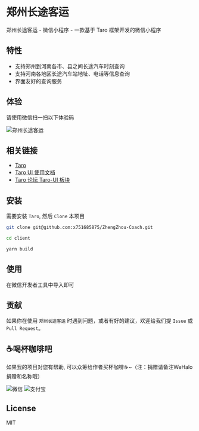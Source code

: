 # 郑州长途客运

郑州长途客运 - 微信小程序 - 一款基于 Taro 框架开发的微信小程序

## 特性

- 支持郑州到河南各市、县之间长途汽车时刻查询
- 支持河南各地区长途汽车站地址、电话等信息查询
- 界面友好的查询服务

## 体验

请使用微信扫一扫以下体验码

![郑州长途客运](https://user-images.githubusercontent.com/23094123/68312827-96c60e00-00ee-11ea-8ea8-20bf4ebcbd70.JPG)

## 相关链接

- [Taro](https://taro.aotu.io/)
- [Taro UI 使用文档](https://taro-ui.aotu.io)
- [Taro 论坛 Taro-UI 板块](https://taro-club.jd.com/category/11/taro-ui)

## 安装

需要安装 `Taro`, 然后 `Clone` 本项目

```bash
git clone git@github.com:x751685875/ZhengZhou-Coach.git

cd client

yarn build
```

## 使用

在微信开发者工具中导入即可

## 贡献

如果你在使用 `郑州长途客运` 时遇到问题，或者有好的建议，欢迎给我们提 `Issue` 或 `Pull Request`。

## ☕️喝杯咖啡吧

如果我的项目对您有帮助, 可以众筹给作者买杯咖啡☕️~（注：捐赠请备注WeHalo捐赠和名称哦）

![微信](https://user-images.githubusercontent.com/23094123/68316786-ffb08480-00f4-11ea-8e85-4e6574908091.jpg)
![支付宝](https://user-images.githubusercontent.com/23094123/68317181-a7c64d80-00f5-11ea-8ae1-ab8ad4ed60c8.jpg)

## License

MIT

